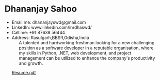 # Dhananjay Sahoo
<ul>
<li>Email me: dhananjayswd@gmail.com			       	 <li>LinkedIn: www.linkedin.com/in/dhaswd/
<li>Call me: +91 87638 56444						 <li>Address: Rasulgarh,BBSR,Odisha,India

<ul>
A talented and hardworking freshman looking for a new challenging position as a software developer in a reputable organisation, 
where my skills in Python, .NET, web development, and project management can be utilized to enhance the company's productivity and growth.</ul>

[Resume.pdf](https://github.com/lanzkrish/lanzkrish.github.io/files/11095182/one.page.pdf)
